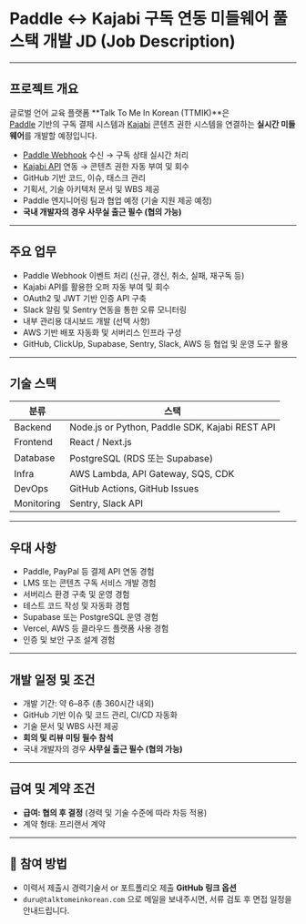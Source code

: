 # Paddle ↔ Kajabi 구독 연동 미들웨어 풀스택 개발 JD (Job Description)

---

## 프로젝트 개요

글로벌 언어 교육 플랫폼 **Talk To Me In Korean (TTMIK)**은  
[Paddle](https://paddle.com/) 기반의 구독 결제 시스템과 [Kajabi](https://kajabi.com/) 콘텐츠 권한 시스템을 연결하는 **실시간 미들웨어**를 개발할 예정입니다.

- [Paddle Webhook](https://docs.paddle.com/webhooks) 수신 → 구독 상태 실시간 처리  
- [Kajabi API](https://app.kajabi.com/developers) 연동 → 콘텐츠 권한 자동 부여 및 회수  
- GitHub 기반 코드, 이슈, 태스크 관리  
- 기획서, 기술 아키텍처 문서 및 WBS 제공  
- Paddle 엔지니어링 팀과 협업 예정 (기술 지원 제공 예정)  
- **국내 개발자의 경우 사무실 출근 필수 (협의 가능)**  

---

## 주요 업무

- Paddle Webhook 이벤트 처리 (신규, 갱신, 취소, 실패, 재구독 등)  
- Kajabi API를 활용한 오퍼 자동 부여 및 회수  
- OAuth2 및 JWT 기반 인증 API 구축  
- Slack 알림 및 Sentry 연동을 통한 오류 모니터링  
- 내부 관리용 대시보드 개발 (선택 사항)  
- AWS 기반 배포 자동화 및 서버리스 인프라 구성  
- GitHub, ClickUp, Supabase, Sentry, Slack, AWS 등 협업 및 운영 도구 활용

---

## 기술 스택

| 분류 | 스택 |
|------|------|
| Backend | Node.js or Python, Paddle SDK, Kajabi REST API |
| Frontend | React / Next.js |
| Database | PostgreSQL (RDS 또는 Supabase) |
| Infra | AWS Lambda, API Gateway, SQS, CDK |
| DevOps | GitHub Actions, GitHub Issues |
| Monitoring | Sentry, Slack API |

---

## 우대 사항

- Paddle, PayPal 등 결제 API 연동 경험  
- LMS 또는 콘텐츠 구독 서비스 개발 경험  
- 서버리스 환경 구축 및 운영 경험  
- 테스트 코드 작성 및 자동화 경험  
- Supabase 또는 PostgreSQL 운영 경험  
- Vercel, AWS 등 클라우드 플랫폼 사용 경험  
- 인증 및 보안 구조 설계 경험

---

## 개발 일정 및 조건

- 개발 기간: 약 6–8주 (총 360시간 내외)  
- GitHub 기반 이슈 및 코드 관리, CI/CD 자동화  
- 기술 문서 및 WBS 사전 제공  
- **회의 및 리뷰 미팅 필수 참석**  
- 국내 개발자의 경우 **사무실 출근 필수 (협의 가능)**  

---

## 급여 및 계약 조건

- **급여: 협의 후 결정** (경력 및 기술 수준에 따라 차등 적용)
- 계약 형태: 프리랜서 계약

---

## 📩 참여 방법

- 이력서 제출시 경력기술서 or 포트폴리오 제출 **GitHub 링크 옵션**  
- `duru@talktomeinkorean.com` 으로 메일을 보내주시면, 서류 검토 후 면접 일정을 안내드립니다.